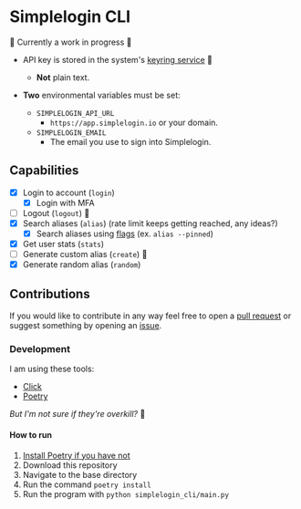 # Simplelogin CLI

:construction: Currently a work in progress :construction:

- API key is stored in the system's [keyring service](https://pypi.org/project/keyring/) :key:

  - **Not** plain text.

- **Two** environmental variables must be set:

  - `SIMPLELOGIN_API_URL`
    - `https://app.simplelogin.io` or your domain.
  - `SIMPLELOGIN_EMAIL`
    - The email you use to sign into Simplelogin.

## Capabilities

- [x] Login to account (`login`)
  - [x] Login with MFA
- [ ] Logout (`logout`) :construction:
- [x] Search aliases (`alias`) (rate limit keeps getting reached, any ideas?)
  - [x] Search aliases using [flags](https://github.com/simple-login/app/blob/master/docs/api.md#get-apiv2aliases) (ex. `alias --pinned`)
- [x] Get user stats (`stats`)
- [ ] Generate custom alias (`create`) :construction:
- [x] Generate random alias (`random`)

## Contributions

If you would like to contribute in any way feel free to open a [pull request](https://github.com/joedemcher/simplelogin-cli/pulls) or suggest something by opening an [issue](https://github.com/joedemcher/simplelogin-cli/issues).

### Development

I am using these tools:

- [Click](https://click.palletsprojects.com/en/8.1.x/)
- [Poetry](https://python-poetry.org/)

_But I'm not sure if they're overkill?_ :woozy_face:

#### How to run

1. [Install Poetry if you have not](https://python-poetry.org/docs/#installing-with-pipx)
2. Download this repository
3. Navigate to the base directory
4. Run the command `poetry install`
5. Run the program with `python simplelogin_cli/main.py`
